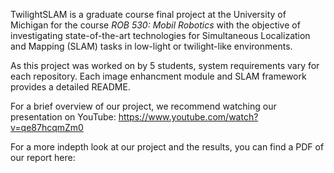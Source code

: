 TwilightSLAM is a graduate course final project at the University of Michigan for the course *ROB 530: Mobil Robotics* with the objective of investigating state-of-the-art technologies for Simultaneous Localization and Mapping (SLAM) tasks in low-light or twilight-like environments.

As this project was worked on by 5 students, system requirements vary for each repository. Each image enhancment module and SLAM framework provides a detailed README.

For a brief overview of our project, we recommend watching our presentation on YouTube: https://www.youtube.com/watch?v=qe87hcqmZm0

For a more indepth look at our project and the results, you can find a PDF of our report here: 
